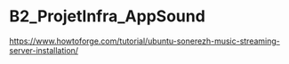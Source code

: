 # B2_ProjetInfra_AppSound
https://www.howtoforge.com/tutorial/ubuntu-sonerezh-music-streaming-server-installation/
